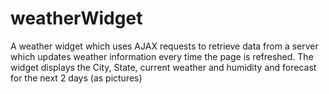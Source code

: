 # weatherWidget

A weather widget which uses AJAX requests to retrieve data from a server which updates weather information every time the page is refreshed. The widget displays the City, State, current weather and humidity and forecast for the next 2 days (as pictures)
